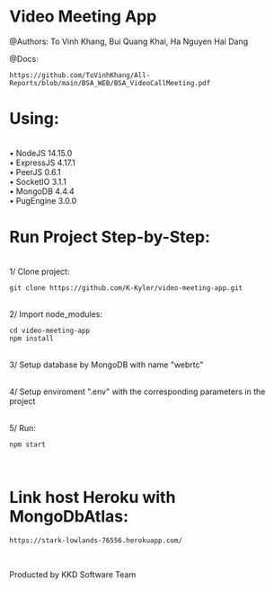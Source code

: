 # Video Meeting App
@Authors:
To Vinh Khang, Bui Quang Khai, Ha Nguyen Hai Dang

@Docs:
```
https://github.com/ToVinhKhang/All-Reports/blob/main/BSA_WEB/BSA_VideoCallMeeting.pdf
```

# Using:
<br />• NodeJS 14.15.0
<br />• ExpressJS 4.17.1
<br />• PeerJS 0.6.1
<br />• SocketIO 3.1.1
<br />• MongoDB 4.4.4
<br />• PugEngine 3.0.0

# Run Project Step-by-Step:
<br />1/ Clone project: 
```
git clone https://github.com/K-Kyler/video-meeting-app.git
```
<br />2/ Import node_modules:
```
cd video-meeting-app
npm install
```
<br />3/ Setup database by MongoDB with name "webrtc"

<br />4/ Setup enviroment ".env" with the corresponding parameters in the project

<br />5/ Run:
```
npm start
```

<br />

# Link host Heroku with MongoDbAtlas:
```
https://stark-lowlands-76556.herokuapp.com/
```

<br />

Producted by KKD Software Team
